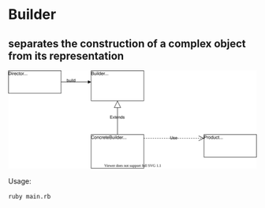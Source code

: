# Builder
## separates the construction of a complex object from its representation

![builder diagram](builder.svg)


Usage:
```
ruby main.rb
```